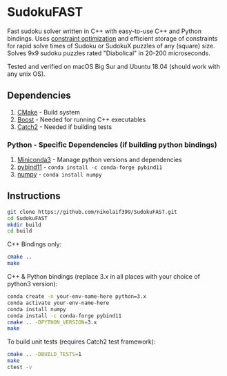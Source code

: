 # SudokuFAST
Fast sudoku solver written in C++ with easy-to-use C++ and Python bindings. Uses [constraint optimization](https://developers.google.com/optimization/cp) and efficient storage of constraints for rapid solve times of Sudoku or SudokuX puzzles of any (square) size. Solves 9x9 sudoku puzzles rated "Diabolical" in 20-200 microseconds.

Tested and verified on macOS Big Sur and Ubuntu 18.04 (should work with any unix OS).

## Dependencies
1. [CMake](https://cmake.org/) - Build system
2. [Boost](https://www.boost.org/doc/libs/1_66_0/more/getting_started/unix-variants.html) - Needed for running C++ executables
3. [Catch2](https://github.com/catchorg/Catch2) - Needed if building tests

### Python - Specific Dependencies (if building python bindings)
1. [Miniconda3](https://docs.conda.io/en/latest/miniconda.html) - Manage python versions and dependencies
2. [pybind11](https://github.com/pybind/pybind11) - `conda install -c conda-forge pybind11`
3. [numpy](https://numpy.org/doc/stable/) - `conda install numpy`

## Instructions
```bash
git clone https://github.com/nikolaif399/SudokuFAST.git
cd SudokuFAST
mkdir build
cd build
```
C++ Bindings only:
```bash
cmake ..
make
```
C++ & Python bindings (replace 3.x in all places with your choice of python3 version):
```bash
conda create -n your-env-name-here python=3.x
conda activate your-env-name-here
conda install numpy
conda install -c conda-forge pybind11
cmake .. -DPYTHON_VERSION=3.x
make
```

To build unit tests (requires Catch2 test framework):
```bash
cmake .. -DBUILD_TESTS=1
make
ctest -v
```
